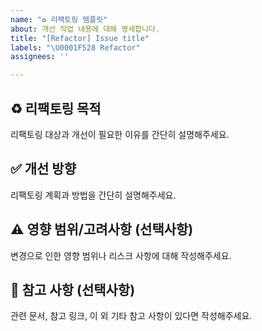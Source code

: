 ```yaml
---
name: "♻️ 리팩토링 템플릿"
about: 개선 작업 내용에 대해 명세합니다.
title: "[Refactor] Issue title"
labels: "\U0001F528 Refactor"
assignees: ''

---
```


## ♻️ 리팩토링 목적
리팩토링 대상과 개선이 필요한 이유를 간단히 설명해주세요.

## ✅ 개선 방향
리팩토링 계획과 방법을 간단히 설명해주세요.

## ⚠️ 영향 범위/고려사항 (선택사항)
변경으로 인한 영향 범위나 리스크 사항에 대해 작성해주세요.

## 📄 참고 사항 (선택사항)
관련 문서, 참고 링크, 이 외 기타 참고 사항이 있다면 작성해주세요.
